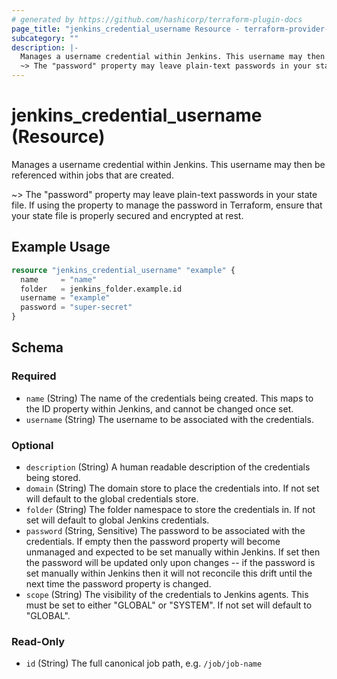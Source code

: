 ```yaml
---
# generated by https://github.com/hashicorp/terraform-plugin-docs
page_title: "jenkins_credential_username Resource - terraform-provider-jenkins"
subcategory: ""
description: |-
  Manages a username credential within Jenkins. This username may then be referenced within jobs that are created.
  ~> The "password" property may leave plain-text passwords in your state file. If using the property to manage the password in Terraform, ensure that your state file is properly secured and encrypted at rest.
---
```


# jenkins_credential_username (Resource)

Manages a username credential within Jenkins. This username may then be referenced within jobs that are created.

~> The "password" property may leave plain-text passwords in your state file. If using the property to manage the password in Terraform, ensure that your state file is properly secured and encrypted at rest.

## Example Usage

```terraform
resource "jenkins_credential_username" "example" {
  name     = "name"
  folder   = jenkins_folder.example.id
  username = "example"
  password = "super-secret"
}
```

<!-- schema generated by tfplugindocs -->
## Schema

### Required

- `name` (String) The name of the credentials being created. This maps to the ID property within Jenkins, and cannot be changed once set.
- `username` (String) The username to be associated with the credentials.

### Optional

- `description` (String) A human readable description of the credentials being stored.
- `domain` (String) The domain store to place the credentials into. If not set will default to the global credentials store.
- `folder` (String) The folder namespace to store the credentials in. If not set will default to global Jenkins credentials.
- `password` (String, Sensitive) The password to be associated with the credentials. If empty then the password property will become unmanaged and expected to be set manually within Jenkins. If set then the password will be updated only upon changes -- if the password is set manually within Jenkins then it will not reconcile this drift until the next time the password property is changed.
- `scope` (String) The visibility of the credentials to Jenkins agents. This must be set to either "GLOBAL" or "SYSTEM". If not set will default to "GLOBAL".

### Read-Only

- `id` (String) The full canonical job path, e.g. `/job/job-name`

